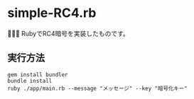 # simple-RC4.rb

🌿🌿🌿 RubyでRC4暗号を実装したものです。  

## 実行方法

```shell
gem install bundler
bundle install
ruby ./app/main.rb --message "メッセージ" --key "暗号化キー"
```
